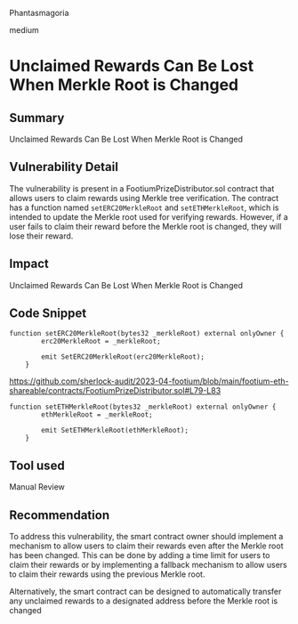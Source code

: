 Phantasmagoria

medium

# Unclaimed Rewards Can Be Lost When Merkle Root is Changed

## Summary
Unclaimed Rewards Can Be Lost When Merkle Root is Changed

## Vulnerability Detail
The vulnerability is present in a FootiumPrizeDistributor.sol contract that allows users to claim rewards using Merkle tree verification. The contract has a function named `setERC20MerkleRoot` and `setETHMerkleRoot`, which is intended to update the Merkle root used for verifying rewards. However, if a user fails to claim their reward before the Merkle root is changed, they will lose their reward.

## Impact
Unclaimed Rewards Can Be Lost When Merkle Root is Changed

## Code Snippet
```solidity
function setERC20MerkleRoot(bytes32 _merkleRoot) external onlyOwner {
        erc20MerkleRoot = _merkleRoot;

        emit SetERC20MerkleRoot(erc20MerkleRoot);
    }
```
https://github.com/sherlock-audit/2023-04-footium/blob/main/footium-eth-shareable/contracts/FootiumPrizeDistributor.sol#L79-L83

```solidity
function setETHMerkleRoot(bytes32 _merkleRoot) external onlyOwner {
        ethMerkleRoot = _merkleRoot;

        emit SetETHMerkleRoot(ethMerkleRoot);
    }
```
## Tool used

Manual Review

## Recommendation
To address this vulnerability, the smart contract owner should implement a mechanism to allow users to claim their rewards even after the Merkle root has been changed. This can be done by adding a time limit for users to claim their rewards or by implementing a fallback mechanism to allow users to claim their rewards using the previous Merkle root.

Alternatively, the smart contract can be designed to automatically transfer any unclaimed rewards to a designated address before the Merkle root is changed